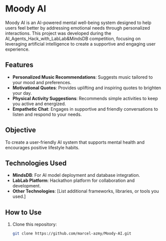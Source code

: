 # Moody AI

Moody AI is an AI-powered mental well-being system designed to help users feel better by addressing emotional needs through personalized interactions. This project was developed during the AI_Agents_Hack_with_LabLab&MindsDB competition, focusing on leveraging artificial intelligence to create a supportive and engaging user experience.

## Features
- **Personalized Music Recommendations**: Suggests music tailored to your mood and preferences.
- **Motivational Quotes**: Provides uplifting and inspiring quotes to brighten your day.
- **Physical Activity Suggestions**: Recommends simple activities to keep you active and energized.
- **Empathetic Chat**: Engages in supportive and friendly conversations to listen and respond to your needs.

## Objective
To create a user-friendly AI system that supports mental health and encourages positive lifestyle habits.

## Technologies Used
- **MindsDB**: For AI model deployment and database integration.
- **LabLab Platform**: Hackathon platform for collaboration and development.
- **Other Technologies**: [List additional frameworks, libraries, or tools you used.]

## How to Use
1. Clone this repository:
   ```bash
   git clone https://github.com/marcel-azmy/Moody-AI.git
